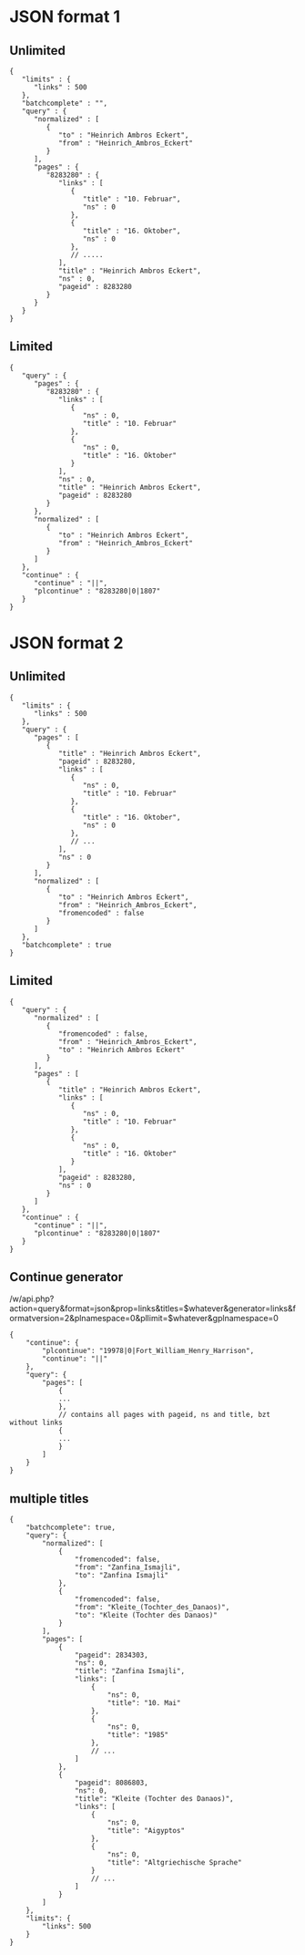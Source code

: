 # JSON format 1

## Unlimited

    {
       "limits" : {
          "links" : 500
       },
       "batchcomplete" : "",
       "query" : {
          "normalized" : [
             {
                "to" : "Heinrich Ambros Eckert",
                "from" : "Heinrich_Ambros_Eckert"
             }
          ],
          "pages" : {
             "8283280" : {
                "links" : [
                   {
                      "title" : "10. Februar",
                      "ns" : 0
                   },
                   {
                      "title" : "16. Oktober",
                      "ns" : 0
                   },
                   // .....
                ],
                "title" : "Heinrich Ambros Eckert",
                "ns" : 0,
                "pageid" : 8283280
             }
          }
       }
    }

## Limited

    {
       "query" : {
          "pages" : {
             "8283280" : {
                "links" : [
                   {
                      "ns" : 0,
                      "title" : "10. Februar"
                   },
                   {
                      "ns" : 0,
                      "title" : "16. Oktober"
                   }
                ],
                "ns" : 0,
                "title" : "Heinrich Ambros Eckert",
                "pageid" : 8283280
             }
          },
          "normalized" : [
             {
                "to" : "Heinrich Ambros Eckert",
                "from" : "Heinrich_Ambros_Eckert"
             }
          ]
       },
       "continue" : {
          "continue" : "||",
          "plcontinue" : "8283280|0|1807"
       }
    }

# JSON format 2

## Unlimited

    {
       "limits" : {
          "links" : 500
       },
       "query" : {
          "pages" : [
             {
                "title" : "Heinrich Ambros Eckert",
                "pageid" : 8283280,
                "links" : [
                   {
                      "ns" : 0,
                      "title" : "10. Februar"
                   },
                   {
                      "title" : "16. Oktober",
                      "ns" : 0
                   },
                   // ...
                ],
                "ns" : 0
             }
          ],
          "normalized" : [
             {
                "to" : "Heinrich Ambros Eckert",
                "from" : "Heinrich_Ambros_Eckert",
                "fromencoded" : false
             }
          ]
       },
       "batchcomplete" : true
    }

## Limited

    {
       "query" : {
          "normalized" : [
             {
                "fromencoded" : false,
                "from" : "Heinrich_Ambros_Eckert",
                "to" : "Heinrich Ambros Eckert"
             }
          ],
          "pages" : [
             {
                "title" : "Heinrich Ambros Eckert",
                "links" : [
                   {
                      "ns" : 0,
                      "title" : "10. Februar"
                   },
                   {
                      "ns" : 0,
                      "title" : "16. Oktober"
                   }
                ],
                "pageid" : 8283280,
                "ns" : 0
             }
          ]
       },
       "continue" : {
          "continue" : "||",
          "plcontinue" : "8283280|0|1807"
       }
    }

## Continue generator

/w/api.php?action=query&format=json&prop=links&titles=$whatever&generator=links&formatversion=2&plnamespace=0&pllimit=$whatever&gplnamespace=0

    {
        "continue": {
            "plcontinue": "19978|0|Fort_William_Henry_Harrison",
            "continue": "||"
        },
        "query": {
            "pages": [
                {
                ...
                },
                // contains all pages with pageid, ns and title, bzt without links
                {
                ...
                }
            ]
        }
    }

## multiple titles

    {
        "batchcomplete": true,
        "query": {
            "normalized": [
                {
                    "fromencoded": false,
                    "from": "Zanfina_Ismajli",
                    "to": "Zanfina Ismajli"
                },
                {
                    "fromencoded": false,
                    "from": "Kleite_(Tochter_des_Danaos)",
                    "to": "Kleite (Tochter des Danaos)"
                }
            ],
            "pages": [
                {
                    "pageid": 2834303,
                    "ns": 0,
                    "title": "Zanfina Ismajli",
                    "links": [
                        {
                            "ns": 0,
                            "title": "10. Mai"
                        },
                        {
                            "ns": 0,
                            "title": "1985"
                        },
                        // ...
                    ]
                },
                {
                    "pageid": 8086803,
                    "ns": 0,
                    "title": "Kleite (Tochter des Danaos)",
                    "links": [
                        {
                            "ns": 0,
                            "title": "Aigyptos"
                        },
                        {
                            "ns": 0,
                            "title": "Altgriechische Sprache"
                        }
                        // ...
                    ]
                }
            ]
        },
        "limits": {
            "links": 500
        }
    }
